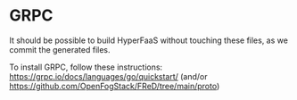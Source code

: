 # GRPC

It should be possible to build HyperFaaS without touching these files, as we commit the generated files.

To install GRPC, follow these instructions: https://grpc.io/docs/languages/go/quickstart/ (and/or https://github.com/OpenFogStack/FReD/tree/main/proto)
